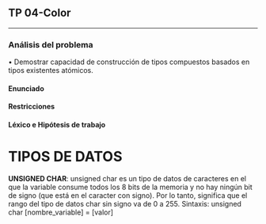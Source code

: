 
## TP 04-Color

---

### Análisis del problema
• Demostrar capacidad de construcción de tipos compuestos basados en tipos
existentes atómicos.
#### Enunciado
 

#### Restricciones
 

#### Léxico e Hipótesis de trabajo

  # TIPOS DE DATOS 
  __UNSIGNED CHAR__: unsigned char es un tipo de datos de caracteres en el que la variable consume todos los 8 bits de la memoria y no hay ningún bit de signo (que está en el     caracter con signo). Por lo tanto, significa que el rango del tipo de datos char sin signo va de 0 a 255. Sintaxis: unsigned char [nombre_variable] = [valor]
